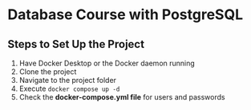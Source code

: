 # Database Course with PostgreSQL

## Steps to Set Up the Project

1. Have Docker Desktop or the Docker daemon running
2. Clone the project
3. Navigate to the project folder
4. Execute `docker compose up -d`
5. Check the **docker-compose.yml file** for users and passwords
